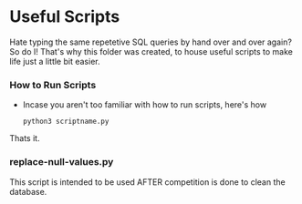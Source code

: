 # Useful Scripts #

Hate typing the same repetetive SQL queries by hand over and over again? So do I! That's why this folder was created, to house useful scripts to make 
life just a little bit easier.

### How to Run Scripts ###
-
  Incase you aren't too familiar with how to run scripts, here's how
  ```
  python3 scriptname.py
  ```
Thats it.

### replace-null-values.py ###
This script is intended to be used AFTER competition is done to clean the database.
